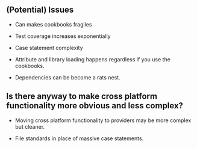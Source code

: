 ## (Potential) Issues 

- Can makes cookbooks fragiles

- Test coverage increases exponentially

- Case statement complexity

- Attribute and library loading happens regardless if you use the cookbooks.

- Dependencies can be become a rats nest.

## Is there anyway to make cross platform functionality more obvious and less complex?

- Moving cross platform functionality to providers may be more complex but cleaner.

- File standards in place of massive case statements.